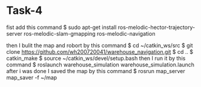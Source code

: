 # Task-4
fist add this command
     $ sudo apt-get install ros-melodic-hector-trajectory-server ros-melodic-slam-gmapping ros-melodic-navigation

then I bulit the map and robort by this command 
     $ cd ~/catkin_ws/src
     $  git clone https://github.com/wh200720041/warehouse_navigation.git
     $ cd ..
     $ catkin_make
     $ source ~/catkin_ws/devel/setup.bash
then I run it by this command
     $ roslaunch warehouse_simulation warehouse_simulation.launch
after i was done I saved the map by this command 
     $ rosrun map_server map_saver -f ~/map
